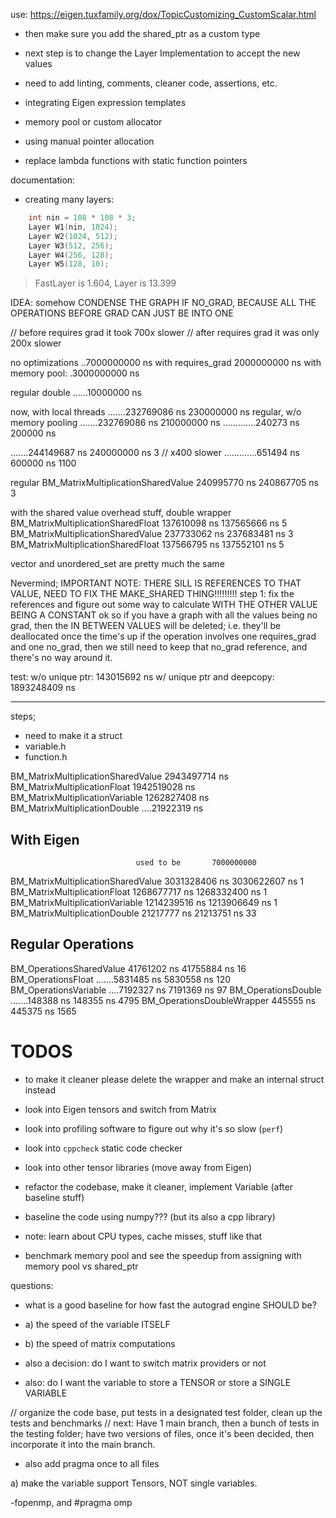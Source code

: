 use: https://eigen.tuxfamily.org/dox/TopicCustomizing_CustomScalar.html

- then make sure you add the shared_ptr as a custom type
- next step is to change the Layer Implementation to accept the new values

- need to add linting, comments, cleaner code, assertions, etc.
- integrating Eigen expression templates
- memory pool or custom allocator
- using manual pointer allocation
- replace lambda functions with static function pointers

documentation:

- creating many layers:

```cpp
    int nin = 108 * 108 * 3;
    Layer W1(nin, 1024);
    Layer W2(1024, 512);
    Layer W3(512, 256);
    Layer W4(256, 128);
    Layer W5(128, 10);
```

> FastLayer is 1.604, Layer is 13.399

IDEA: somehow CONDENSE THE GRAPH IF NO_GRAD, BECAUSE ALL THE OPERATIONS BEFORE GRAD CAN JUST BE INTO ONE

// before requires grad it took 700x slower
// after requires grad it was only 200x slower

no optimizations ..7000000000 ns
with requires_grad 2000000000 ns
with memory pool: .3000000000 ns

<!-- with mp + lambda optim -->

regular double ......10000000 ns

now, with local threads
.......232769086 ns 230000000 ns
regular, w/o memory pooling
.......232769086 ns 210000000 ns
.............240273 ns 200000 ns

.......244149687 ns 240000000 ns 3 // x400 slower
.............651494 ns 600000 ns 1100

regular
BM_MatrixMultiplicationSharedValue 240995770 ns 240867705 ns 3

with the shared value overhead stuff, double wrapper
BM_MatrixMultiplicationSharedFloat 137610098 ns 137565666 ns 5
BM_MatrixMultiplicationSharedValue 237733062 ns 237683481 ns 3
BM_MatrixMultiplicationSharedFloat 137566795 ns 137552101 ns 5

vector and unordered_set are pretty much the same

Nevermind;
IMPORTANT NOTE: THERE SILL IS REFERENCES TO THAT VALUE, NEED TO FIX THE MAKE_SHARED THING!!!!!!!!!
step 1: fix the references and figure out some way to calculate WITH THE OTHER VALUE BEING A CONSTANT
ok so if you have a graph with all the values being no grad, then the IN BETWEEN VALUES will be deleted; i.e. they'll be deallocated once the time's up
if the operation involves one requires_grad and one no_grad, then we still need to keep that no_grad reference, and there's no way around it.

test:
w/o unique ptr: 143015692 ns
w/ unique ptr and deepcopy: 1893248409 ns

---

steps;

- need to make it a struct
- variable.h
- function.h

BM_MatrixMultiplicationSharedValue 2943497714 ns
BM_MatrixMultiplicationFloat 1942519028 ns
BM_MatrixMultiplicationVariable 1262827408 ns
BM_MatrixMultiplicationDouble ....21922319 ns

## With Eigen

                                used to be       7000000000

BM_MatrixMultiplicationSharedValue 3031328406 ns 3030622607 ns 1
BM_MatrixMultiplicationFloat 1268677717 ns 1268332400 ns 1
BM_MatrixMultiplicationVariable 1214239516 ns 1213906649 ns 1
BM_MatrixMultiplicationDouble 21217777 ns 21213751 ns 33

## Regular Operations

BM_OperationsSharedValue 41761202 ns 41755884 ns 16
BM_OperationsFloat .......5831485 ns 5830558 ns 120
BM_OperationsVariable ....7192327 ns 7191369 ns 97
BM_OperationsDouble .......148388 ns 148355 ns 4795
BM_OperationsDoubleWrapper 445555 ns 445375 ns 1565

# TODOS

- to make it cleaner please delete the wrapper and make an internal struct instead
- look into Eigen tensors and switch from Matrix
- look into profiling software to figure out why it's so slow (`perf`)
- look into `cppcheck` static code checker
- look into other tensor libraries (move away from Eigen)
- refactor the codebase, make it cleaner, implement Variable (after baseline stuff)

- baseline the code using numpy??? (but its also a cpp library)
- note: learn about CPU types, cache misses, stuff like that
- benchmark memory pool and see the speedup from assigning with memory pool vs shared_ptr

questions:

- what is a good baseline for how fast the autograd engine SHOULD be?
- a) the speed of the variable ITSELF
- b) the speed of matrix computations
- also a decision: do I want to switch matrix providers or not

- also: do I want the variable to store a TENSOR or store a SINGLE VARIABLE

// organize the code base, put tests in a designated test folder, clean up the tests and benchmarks
// next: Have 1 main branch, then a bunch of tests in the testing folder; have two versions of files, once it's been decided, then incorporate it into the main branch.

- also add pragma once to all files

a) make the variable support Tensors, NOT single variables.

-fopenmp, and #pragma omp
